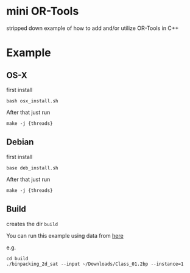 # mini OR-Tools

stripped down example of how to add and/or utilize OR-Tools in C++

# Example

## OS-X

first install
```
bash osx_install.sh
```

After that just run
```
make -j {threads}
```

## Debian

first install

```
base deb_install.sh
```

After that just run
```
make -j {threads}
```

## Build

creates the dir ```build```

You can run this example using data from [here](https://github.com/google/or-tools/tree/stable/examples/data/binpacking)

e.g.

```
cd build
./binpacking_2d_sat --input ~/Downloads/Class_01.2bp --instance=1
```
